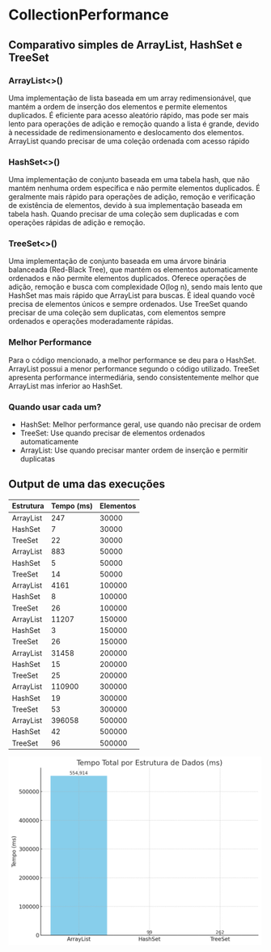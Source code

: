 # CollectionPerformance

## Comparativo simples de ArrayList, HashSet e TreeSet

### ArrayList<>()

Uma implementação de lista baseada em um array redimensionável, que mantém a ordem de inserção dos elementos e permite elementos duplicados. É eficiente para acesso aleatório rápido, mas pode ser mais lento para operações de adição e remoção quando a lista é grande, devido à necessidade de redimensionamento e deslocamento dos elementos.
ArrayList quando precisar de uma coleção ordenada com acesso rápido

### HashSet<>()

Uma implementação de conjunto baseada em uma tabela hash, que não mantém nenhuma ordem específica e não permite elementos duplicados. É geralmente mais rápido para operações de adição, remoção e verificação de existência de elementos, devido à sua implementação baseada em tabela hash. 
Quando precisar de uma coleção sem duplicadas e com operações rápidas de adição e remoção.

### TreeSet<>()
Uma implementação de conjunto baseada em uma árvore binária balanceada (Red-Black Tree), que mantém os elementos automaticamente ordenados e não permite elementos duplicados. Oferece operações de adição, remoção e busca com complexidade O(log n), sendo mais lento que HashSet mas mais rápido que ArrayList para buscas. É ideal quando você precisa de elementos únicos e sempre ordenados.
Use TreeSet quando precisar de uma coleção sem duplicatas, com elementos sempre ordenados e operações moderadamente rápidas.

### Melhor Performance
Para o código mencionado, a melhor performance se deu para o HashSet.
ArrayList possui a menor performance segundo o código utilizado.
TreeSet apresenta performance intermediária, sendo consistentemente melhor que ArrayList mas inferior ao HashSet.

### Quando usar cada um?

- HashSet: Melhor performance geral, use quando não precisar de ordem
- TreeSet: Use quando precisar de elementos ordenados automaticamente
- ArrayList: Use quando precisar manter ordem de inserção e permitir duplicatas

## Output de uma das execuções

| Estrutura  | Tempo (ms) | Elementos |
|------------|------------|-----------|
| ArrayList  | 247        | 30000     |
| HashSet    | 7          | 30000     |
| TreeSet    | 22         | 30000     |
| ArrayList  | 883        | 50000     |
| HashSet    | 5          | 50000     |
| TreeSet    | 14         | 50000     |
| ArrayList  | 4161       | 100000    |
| HashSet    | 8          | 100000    |
| TreeSet    | 26         | 100000    |
| ArrayList  | 11207      | 150000    |
| HashSet    | 3          | 150000    |
| TreeSet    | 26         | 150000    |
| ArrayList  | 31458      | 200000    |
| HashSet    | 15         | 200000    |
| TreeSet    | 25         | 200000    |
| ArrayList  | 110900     | 300000    |
| HashSet    | 19         | 300000    |
| TreeSet    | 53         | 300000    |
| ArrayList  | 396058     | 500000    |
| HashSet    | 42         | 500000    |
| TreeSet    | 96         | 500000    |

<img src="grafico.png" alt="alt text" width="500px">
